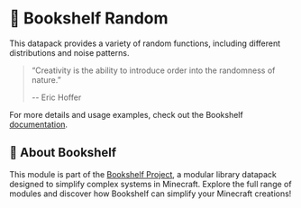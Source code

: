 # 🎲 Bookshelf Random

This datapack provides a variety of random functions, including different distributions and noise patterns.

> “Creativity is the ability to introduce order into the randomness of nature.”
>
> -- Eric Hoffer

For more details and usage examples, check out the Bookshelf [documentation](https://docs.mcbookshelf.dev/en/latest/modules/random.html).


## 📖 About Bookshelf

This module is part of the [Bookshelf Project](https://docs.mcbookshelf.dev/en/latest/index.html), a modular library datapack designed to simplify complex systems in Minecraft. Explore the full range of modules and discover how Bookshelf can simplify your Minecraft creations!
